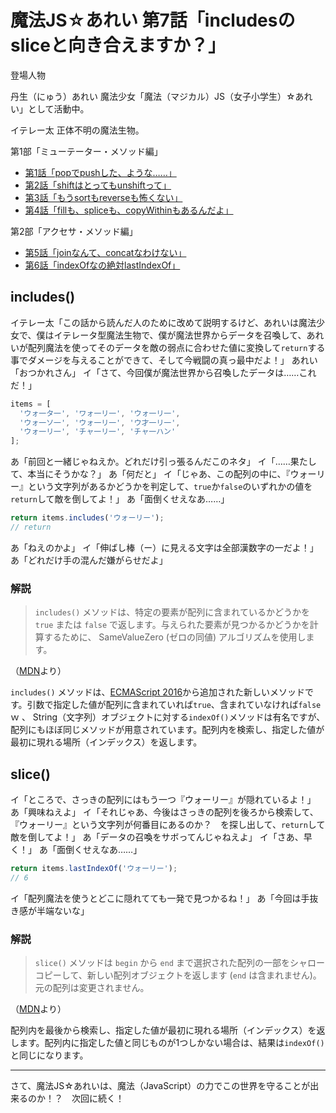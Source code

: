 # 魔法JS☆あれい 第7話「includesのsliceと向き合えますか？」


登場人物

丹生（にゅう）あれい
魔法少女「魔法（マジカル）JS（女子小学生）☆あれい」として活動中。

イテレー太
正体不明の魔法生物。

第1部「ミューテーター・メソッド編」
* [第1話「popでpushした、ような……」](https://qiita.com/8amjp/items/e44e707ccc8c95b4a40d)
* [第2話「shiftはとってもunshiftって」](https://qiita.com/8amjp/items/3fc1b2defd28ba1c2df3)
* [第3話「もうsortもreverseも怖くない」](https://qiita.com/8amjp/items/86f5294981fbebd3fe2d)
* [第4話「fillも、spliceも、copyWithinもあるんだよ」](https://qiita.com/8amjp/items/0741e35b70ea32711265)

第2部「アクセサ・メソッド編」
* [第5話「joinなんて、concatなわけない」](https://qiita.com/8amjp/items/229c41ad2146728abd89)
* [第6話「indexOfなの絶対lastIndexOf」](https://qiita.com/8amjp/items/f7e421722e419c1c0a7d)

## includes()

イテレー太「この話から読んだ人のために改めて説明するけど、あれいは魔法少女で、僕はイテレータ型魔法生物で、僕が魔法世界からデータを召喚して、あれいが配列魔法を使ってそのデータを敵の弱点に合わせた値に変換して`return`する事でダメージを与えることができて、そして今戦闘の真っ最中だよ！」
あれい「おつかれさん」
イ「さて、今回僕が魔法世界から召喚したデータは……これだ！」

```js
items = [
  'ウォ一タ一', 'ワォ一リ一', 'ウォ一リ一',
  'ウォ一ソ一', 'ウォ一リ一', 'ウ才一リ一',
  'ウォ一リ一', 'チャ一リ一', 'チャ一ハン'
];
```

あ「前回と一緒じゃねえか。どれだけ引っ張るんだこのネタ」
イ「……果たして、本当にそうかな？」
あ「何だと」
イ「じゃあ、この配列の中に、『ウォーリー』という文字列があるかどうかを判定して、`true`か`false`のいずれかの値を`return`して敵を倒してよ！」
あ「面倒くせえなあ……」

```js
return items.includes('ウォーリー');
// return
```

あ「ねえのかよ」
イ「伸ばし棒（ー）に見える文字は全部漢数字の一だよ！」
あ「どれだけ手の混んだ嫌がらせだよ」

### 解説

> `includes()` メソッドは、特定の要素が配列に含まれているかどうかを `true` または `false` で返します。与えられた要素が見つかるかどうかを計算するために、 SameValueZero (ゼロの同値) アルゴリズムを使用します。

（[MDN](https://developer.mozilla.org/ja/docs/Web/JavaScript/Reference/Global_Objects/Array/includes)より）

`includes()` メソッドは、[ECMAScript 2016](https://www.ecma-international.org/ecma-262/7.0/#sec-array.prototype.includes)から追加された新しいメソッドです。引数で指定した値が配列に含まれていれば`true`、含まれていなければ`false`ｗ 、
String（文字列）オブジェクトに対する`indexOf()`メソッドは有名ですが、配列にもほぼ同じメソッドが用意されています。配列内を検索し、指定した値が最初に現れる場所（インデックス）を返します。

## slice()

イ「ところで、さっきの配列にはもう一つ『ウォーリー』が隠れているよ！」
あ「興味ねえよ」
イ「それじゃあ、今後はさっきの配列を後ろから検索して、『ウォーリー』という文字列が何番目にあるのか？　を探し出して、`return`して敵を倒してよ！」
あ「データの召喚をサボってんじゃねえよ」
イ「さあ、早く！」
あ「面倒くせえなあ……」

```js
return items.lastIndexOf('ウォーリー');
// 6
```

イ「配列魔法を使うとどこに隠れてても一発で見つかるね！」
あ「今回は手抜き感が半端ないな」

### 解説

> `slice()` メソッドは `begin` から `end` まで選択された配列の一部をシャローコピーして、新しい配列オブジェクトを返します (`end` は含まれません)。元の配列は変更されません。

（[MDN](https://developer.mozilla.org/ja/docs/Web/JavaScript/Reference/Global_Objects/Array/slice)より）

配列内を最後から検索し、指定した値が最初に現れる場所（インデックス）を返します。配列内に指定した値と同じものが1つしかない場合は、結果は`indexOf()` と同じになります。

----
さて、魔法JS☆あれいは、魔法（JavaScript）の力でこの世界を守ることが出来るのか！？　次回に続く！
<!--stackedit_data:
eyJoaXN0b3J5IjpbLTE5NDYwMDY1MDcsLTExNDQ5OTE2MjMsLT
EyNDY5MTYyOTIsLTE4Mzk3ODI1OTEsLTc1MTkwNDA3Nl19
-->